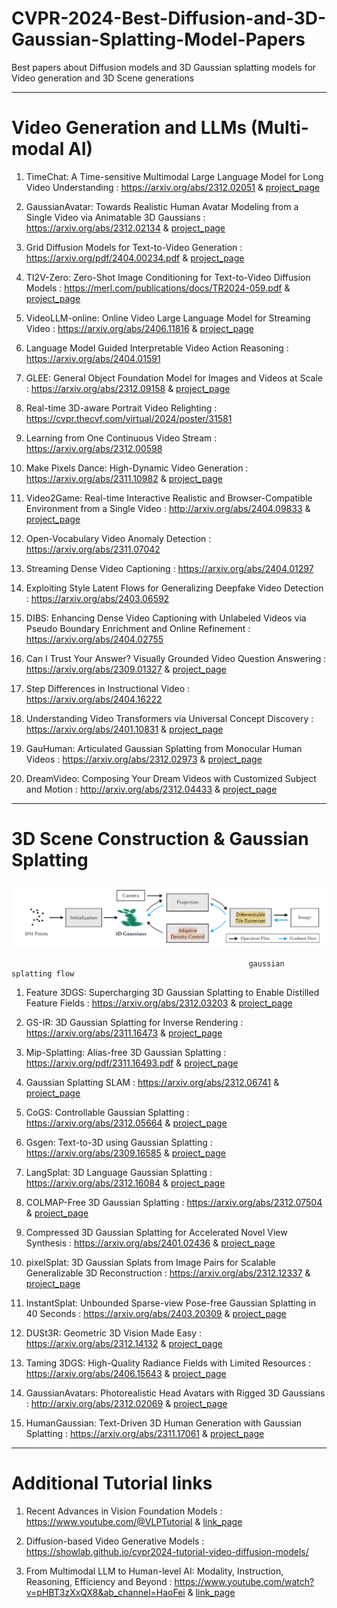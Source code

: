 # CVPR-2024-Best-Diffusion-and-3D-Gaussian-Splatting-Model-Papers
Best papers about Diffusion models and 3D Gaussian splatting models for Video generation and 3D Scene generations



***************************
# Video Generation and LLMs (Multi-modal AI)

1. TimeChat: A Time-sensitive Multimodal Large Language Model for Long Video Understanding  : https://arxiv.org/abs/2312.02051   &   [project_page](https://github.com/RenShuhuai-Andy/TimeChat)

2. GaussianAvatar: Towards Realistic Human Avatar Modeling from a Single Video via Animatable 3D Gaussians  : https://arxiv.org/abs/2312.02134   &   [project_page](https://huliangxiao.github.io/GaussianAvatar)

3. Grid Diffusion Models for Text-to-Video Generation : https://arxiv.org/pdf/2404.00234.pdf   &  [project_page](https://taegyeong-lee.github.io/text2video)

4. TI2V-Zero: Zero-Shot Image Conditioning for Text-to-Video Diffusion Models : https://merl.com/publications/docs/TR2024-059.pdf  &  [project_page](https://merl.com/research/license/TI2V-Zero)

5. VideoLLM-online: Online Video Large Language Model for Streaming Video : https://arxiv.org/abs/2406.11816   &  [project_page](https://showlab.github.io/videollm-online/)

6. Language Model Guided Interpretable Video Action Reasoning : https://arxiv.org/abs/2404.01591

7. GLEE: General Object Foundation Model for Images and Videos at Scale  : https://arxiv.org/abs/2312.09158   &  [project_page](https://glee-vision.github.io/)

8. Real-time 3D-aware Portrait Video Relighting  :   https://cvpr.thecvf.com/virtual/2024/poster/31581

9. Learning from One Continuous Video Stream  :  https://arxiv.org/abs/2312.00598

10. Make Pixels Dance: High-Dynamic Video Generation  : https://arxiv.org/abs/2311.10982   &  [project_page](https://makepixelsdance.github.io/)

11. Video2Game: Real-time Interactive Realistic and Browser-Compatible Environment from a Single Video  : http://arxiv.org/abs/2404.09833   &  [project_page](https://video2game.github.io/)

12. Open-Vocabulary Video Anomaly Detection : https://arxiv.org/abs/2311.07042

13. Streaming Dense Video Captioning :  https://arxiv.org/abs/2404.01297

14. Exploiting Style Latent Flows for Generalizing Deepfake Video Detection  :  https://arxiv.org/abs/2403.06592

15. DIBS: Enhancing Dense Video Captioning with Unlabeled Videos via Pseudo Boundary Enrichment and Online Refinement  :  https://arxiv.org/abs/2404.02755

16. Can I Trust Your Answer? Visually Grounded Video Question Answering  :  https://arxiv.org/abs/2309.01327   &  [project_page](https://github.com/doc-doc/NExT-GQA)

17. Step Differences in Instructional Video :  https://arxiv.org/abs/2404.16222

18. Understanding Video Transformers via Universal Concept Discovery  :  https://arxiv.org/abs/2401.10831   &  [project_page](https://yorkucvil.github.io/VTCD/)

19. GauHuman: Articulated Gaussian Splatting from Monocular Human Videos : https://arxiv.org/abs/2312.02973  &  [project_page](https://github.com/skhu101/GauHuman)

20. DreamVideo: Composing Your Dream Videos with Customized Subject and Motion : http://arxiv.org/abs/2312.04433  &  [project_page](https://dreamvideo-t2v.github.io/)


*************************************************
# 3D Scene Construction & Gaussian Splatting

![](https://github.com/joshir199/CVPR-2024-Best-Diffusion-and-3D-Gaussian-Splatting-Model-Papers/blob/main/images/gaussian_splatting_architecture.png)

                                                         gaussian splatting flow

1. Feature 3DGS: Supercharging 3D Gaussian Splatting to Enable Distilled Feature Fields : https://arxiv.org/abs/2312.03203  &  [project_page](https://feature-3dgs.github.io/)

2. GS-IR: 3D Gaussian Splatting for Inverse Rendering :  https://arxiv.org/abs/2311.16473  &  [project_page](https://github.com/lzhnb/GS-IR)

3. Mip-Splatting: Alias-free 3D Gaussian Splatting :  https://arxiv.org/pdf/2311.16493.pdf  &  [project_page](https://niujinshuchong.github.io/mip-splatting/)

4. Gaussian Splatting SLAM :  https://arxiv.org/abs/2312.06741  &  [project_page](https://rmurai.co.uk/projects/GaussianSplattingSLAM/)

5. CoGS: Controllable Gaussian Splatting :  https://arxiv.org/abs/2312.05664  &  [project_page](https://cogs2024.github.io/)

6. Gsgen: Text-to-3D using Gaussian Splatting :  https://arxiv.org/abs/2309.16585  &  [project_page](https://gsgen3d.github.io/)

7. LangSplat: 3D Language Gaussian Splatting  : https://arxiv.org/abs/2312.16084  &  [project_page](https://langsplat.github.io/)

8. COLMAP-Free 3D Gaussian Splatting  :  https://arxiv.org/abs/2312.07504  &  [project_page](https://oasisyang.github.io/colmap-free-3dgs/)

9. Compressed 3D Gaussian Splatting for Accelerated Novel View Synthesis  :  https://arxiv.org/abs/2401.02436  &  [project_page](https://keksboter.github.io/c3dgs/)

10. pixelSplat: 3D Gaussian Splats from Image Pairs for Scalable Generalizable 3D Reconstruction : https://arxiv.org/abs/2312.12337   &  [project_page](https://github.com/dcharatan/pixelsplat)

11. InstantSplat: Unbounded Sparse-view Pose-free Gaussian Splatting in 40 Seconds  :  https://arxiv.org/abs/2403.20309  &  [project_page](https://instantsplat.github.io/)

12. DUSt3R: Geometric 3D Vision Made Easy  :  https://arxiv.org/abs/2312.14132   &  [project_page](https://github.com/naver/dust3r)

13. Taming 3DGS: High-Quality Radiance Fields with Limited Resources  :  https://arxiv.org/abs/2406.15643  &  [project_page](https://github.com/nullptr81/3dgs-accel)

14. GaussianAvatars: Photorealistic Head Avatars with Rigged 3D Gaussians : http://arxiv.org/abs/2312.02069  &  [project_page](https://shenhanqian.github.io/gaussian-avatars)

15. HumanGaussian: Text-Driven 3D Human Generation with Gaussian Splatting : https://arxiv.org/abs/2311.17061  & [project_page](https://alvinliu0.github.io/projects/HumanGaussian)



*********************************************
# Additional Tutorial links 

1. Recent Advances in Vision Foundation Models  :  https://www.youtube.com/@VLPTutorial   &  [link_page](https://vlp-tutorial.github.io/)

2. Diffusion-based Video Generative Models  :  https://showlab.github.io/cvpr2024-tutorial-video-diffusion-models/

3. From Multimodal LLM to Human-level AI: Modality, Instruction, Reasoning, Efficiency and Beyond  :  https://www.youtube.com/watch?v=pHBT3zXxQX8&ab_channel=HaoFei  &  [link_page](https://mllm2024.github.io/CVPR2024/)
